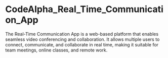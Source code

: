 # CodeAlpha_Real_Time_Communication_App
The Real-Time Communication App is a web-based platform that enables seamless video conferencing and collaboration. It allows multiple users to connect, communicate, and collaborate in real time, making it suitable for team meetings, online classes, and remote work.
